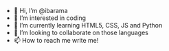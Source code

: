 - 👋 Hi, I’m @ibarama
- 👀 I’m interested in coding
- 🌱 I’m currently learning HTML5, CSS, JS and Python
- 💞️ I’m looking to collaborate on those languages
- 📫 How to reach me write me!

<!---
ibarama/ibarama is a ✨ special ✨ repository because its `README.md` (this file) appears on your GitHub profile.
You can click the Preview link to take a look at your changes.
--->
